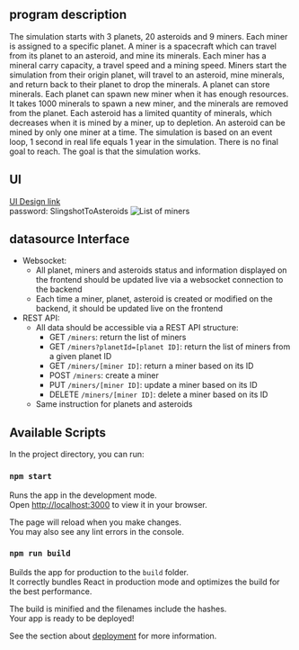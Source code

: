 ## program description

The simulation starts with 3 planets, 20 asteroids and 9 miners.
Each miner is assigned to a specific planet. A miner is a spacecraft which can travel from its planet to an asteroid, and mine its minerals.
Each miner has a mineral carry capacity, a travel speed and a mining speed. Miners start the simulation from their origin planet, will travel to an asteroid, mine minerals, and return back to their planet to drop the minerals.
A planet can store minerals. Each planet can spawn new miner when it has enough resources. It takes 1000 minerals to spawn a new miner, and the minerals are removed from the planet.
Each asteroid has a limited quantity of minerals, which decreases when it is mined by a miner, up to depletion.
An asteroid can be mined by only one miner at a time.
The simulation is based on an event loop, 1 second in real life equals 1 year in the simulation.
There is no final goal to reach. The goal is that the simulation works.

## UI

[UI Design link](https://www.figma.com/file/OX9KUE33QGTyaSfpiBMsEN/%5BSlingshot%5D-Asteroids---Javascript-Development-Test)  
password: SlingshotToAsteroids
![List of miners](/images/miners.png)

## datasource Interface

- Websocket:
  - All planet, miners and asteroids status and information displayed on the frontend should be updated live via a websocket connection to the backend
  - Each time a miner, planet, asteroid is created or modified on the backend, it should be updated live on the frontend
- REST API:
  - All data should be accessible via a REST API structure:
    - GET `/miners`: return the list of miners
    - GET `/miners?planetId=[planet ID]`: return the list of miners from a given planet ID
    - GET `/miners/[miner ID]`: return a miner based on its ID
    - POST `/miners`: create a miner
    - PUT `/miners/[miner ID]`: update a miner based on its ID
    - DELETE `/miners/[miner ID]`: delete a miner based on its ID
  - Same instruction for planets and asteroids

## Available Scripts

In the project directory, you can run:

### `npm start`

Runs the app in the development mode.\
Open [http://localhost:3000](http://localhost:3000) to view it in your browser.

The page will reload when you make changes.\
You may also see any lint errors in the console.

### `npm run build`

Builds the app for production to the `build` folder.\
It correctly bundles React in production mode and optimizes the build for the best performance.

The build is minified and the filenames include the hashes.\
Your app is ready to be deployed!

See the section about [deployment](https://facebook.github.io/create-react-app/docs/deployment) for more information.
